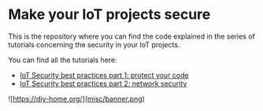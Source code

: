 # Make your IoT projects secure
This is the repository where you can find the code explained in the series of tutorials
concerning the security in your IoT projects.

You can find all the tutorials here:
* [IoT Security best practices part 1: protect your code](https://diy-home.org/2023/05/25/iot-security-best-practices-part-1-protect-your-code/)
* [IoT Security best practices part 2: network security](https://diy-home.org/2023/05/30/iot-security-part-2-network-security/)

![https://diy-home.org/](misc/banner.png)
